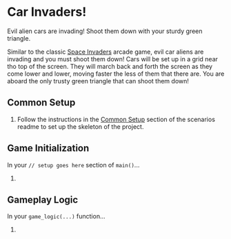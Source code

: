 # Car Invaders!

Evil alien cars are invading! Shoot them down with your sturdy green triangle.

Similar to the classic [Space Invaders](https://en.wikipedia.org/wiki/Space_Invaders) arcade game, evil car aliens are invading and you must shoot them down!  Cars will be set up in a grid near tho top of the screen. They will march back and forth the screen as they come lower and lower, moving faster the less of them that there are.  You are aboard the only trusty green triangle that can shoot them down!

## Common Setup

1. Follow the instructions in the [Common Setup](https://github.com/CleanCut/rusty_engine/tree/main/scenarios#common-setup) section of the scenarios readme to set up the skeleton of the project.

## Game Initialization

In your `// setup goes here` section of `main()`...

1.

## Gameplay Logic

In your `game_logic(...)` function...

1. 
